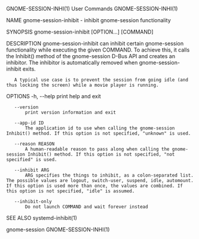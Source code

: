 GNOME-SESSION-INHI(1)                                                                                                                                User Commands                                                                                                                                GNOME-SESSION-INHI(1)

NAME
       gnome-session-inhibit - inhibit gnome-session functionality

SYNOPSIS
       gnome-session-inhibit [OPTION...] [COMMAND]

DESCRIPTION
       gnome-session-inhibit can inhibit certain gnome-session functionality while executing the given COMMAND. To achieve this, it calls the Inhibit() method of the gnome-session D-Bus API and creates an inhibitor. The inhibitor is automatically removed when gnome-session-inhibit exits.

       A typical use case is to prevent the session from going idle (and thus locking the screen) while a movie player is running.

OPTIONS
       -h, --help
           print help and exit

       --version
           print version information and exit

       --app-id ID
           The application id to use when calling the gnome-session Inhibit() method. If this option is not specified, "unknown" is used.

       --reason REASON
           A human-readable reason to pass along when calling the gnome-session Inhibit() method. If this option is not specified, "not specified" is used.

       --inhibit ARG
           ARG specifies the things to inhibit, as a colon-separated list. The possible values are logout, switch-user, suspend, idle, automount. If this option is used more than once, the values are combined. If this option is not specified, "idle" is assumed.

       --inhibit-only
           Do not launch COMMAND and wait forever instead

SEE ALSO
       systemd-inhibit(1)

gnome-session                                                                                                                                                                                                                                                                                     GNOME-SESSION-INHI(1)
